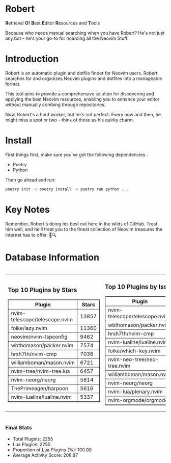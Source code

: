 # Robert

**R**etrieval
**O**f
**B**est
**E**ditor
**R**esources and
**T**ools

Because who needs manual searching when you have Robert?
He's not just any bot – he's your go-to for hoarding all the Neovim Stuff.

# Introduction
Robert is an automatic plugin and dotfile finder for Neovim users. Robert searches for and organizes Neovim plugins and dotfiles into a manageable format.

This tool aims to provide a comprehensive solution for discovering and applying the best Neovim resources, enabling you to enhance your editor without manually combing through repositories.

Now, Robert's a hard worker, but he's not perfect. Every now and then, he might miss a spot or two – think of those as his quirky charm. 

# Install
 First things first, make sure you've got the following dependencies :
  - Poetry 
  - Python 

Then go ahead and run:

```bash
poetry init -> poetry install -> poetry run python ...
```
# Key Notes

Remember, Robert's doing his best out here in the wilds of GitHub. Treat him well, and he'll treat you to the finest collection of Neovim treasures the internet has to offer. 🎩🔍


# Database Information

<div style='display:flex;flex-direction:row;justify-content:space-between;'><table><tr><td><h3>Top 10 Plugins by Stars</h3><table border="1"><tr><th>Plugin</th><th>Stars</th></tr><tr><td>nvim-telescope/telescope.nvim</td><td>13857</td></tr><tr><td>folke/lazy.nvim</td><td>11360</td></tr><tr><td>neovim/nvim-lspconfig</td><td>9462</td></tr><tr><td>wbthomason/packer.nvim</td><td>7574</td></tr><tr><td>hrsh7th/nvim-cmp</td><td>7036</td></tr><tr><td>williamboman/mason.nvim</td><td>6721</td></tr><tr><td>nvim-tree/nvim-tree.lua</td><td>6457</td></tr><tr><td>nvim-neorg/neorg</td><td>5814</td></tr><tr><td>ThePrimeagen/harpoon</td><td>5616</td></tr><tr><td>nvim-lualine/lualine.nvim</td><td>5337</td></tr></table></td><td><h3>Top 10 Plugins by Issues</h3><table border="1"><tr><th>Plugin</th><th>Issues</th></tr><tr><td>nvim-telescope/telescope.nvim</td><td>324</td></tr><tr><td>wbthomason/packer.nvim</td><td>306</td></tr><tr><td>hrsh7th/nvim-cmp</td><td>217</td></tr><tr><td>nvim-lualine/lualine.nvim</td><td>192</td></tr><tr><td>folke/which-key.nvim</td><td>188</td></tr><tr><td>nvim-neo-tree/neo-tree.nvim</td><td>166</td></tr><tr><td>williamboman/mason.nvim</td><td>154</td></tr><tr><td>nvim-neorg/neorg</td><td>153</td></tr><tr><td>nvim-lua/plenary.nvim</td><td>122</td></tr><tr><td>nvim-orgmode/orgmode</td><td>99</td></tr></table></td><td><h3>Top 10 Plugins by Forks</h3><table border="1"><tr><th>Plugin</th><th>Forks</th></tr><tr><td>neovim/nvim-lspconfig</td><td>1994</td></tr><tr><td>nvim-telescope/telescope.nvim</td><td>765</td></tr><tr><td>nvim-tree/nvim-tree.lua</td><td>596</td></tr><tr><td>nvim-lualine/lualine.nvim</td><td>444</td></tr><tr><td>hrsh7th/nvim-cmp</td><td>344</td></tr><tr><td>folke/tokyonight.nvim</td><td>337</td></tr><tr><td>ThePrimeagen/harpoon</td><td>333</td></tr><tr><td>jackMort/ChatGPT.nvim</td><td>290</td></tr><tr><td>nvimdev/lspsaga.nvim</td><td>278</td></tr><tr><td>folke/lazy.nvim</td><td>270</td></tr></table></td></tr></table></div>

### Final Stats
- Total Plugins: 2255
- Lua Plugins: 2255
- Proportion of Lua Plugins (%): 100.00
- Average Activity Score: 208.87
